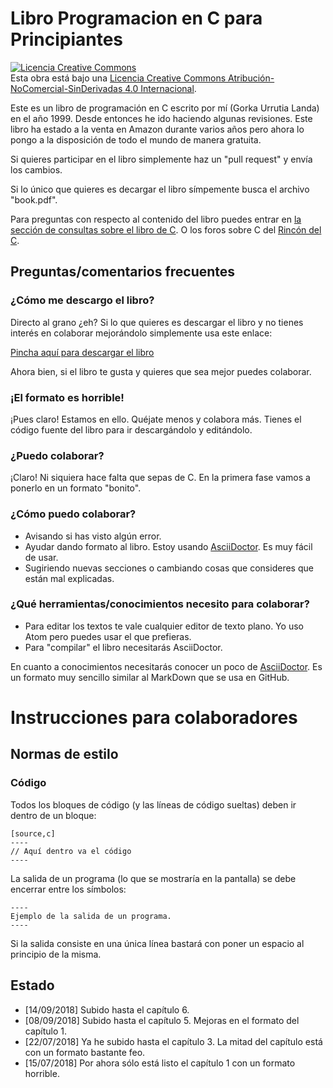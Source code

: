 # Libro Programacion en C para Principiantes

<a rel="license" href="http://creativecommons.org/licenses/by-nc-nd/4.0/"><img alt="Licencia Creative Commons" style="border-width:0" src="https://i.creativecommons.org/l/by-nc-nd/4.0/88x31.png" /></a><br />Esta obra está bajo una <a rel="license" href="http://creativecommons.org/licenses/by-nc-nd/4.0/">Licencia Creative Commons Atribución-NoComercial-SinDerivadas 4.0 Internacional</a>.

Este es un libro de programación en C escrito por mí (Gorka Urrutia Landa) en el año 1999. Desde entonces he ido haciendo algunas revisiones. Este libro ha estado a la venta en Amazon durante varios años pero ahora lo pongo a la disposición de todo el mundo de manera gratuita.

Si quieres participar en el libro simplemente haz un "pull request" y envía los cambios.

Si lo único que quieres es decargar el libro símpemente busca el archivo "book.pdf".

Para preguntas con respecto al contenido del libro puedes entrar en [la sección de consultas sobre el libro de C](https://elrincondelc.com/foros/viewforum.php?f=11). O los foros sobre C del [Rincón del C](https://elrincondelc.com/foros).

## Preguntas/comentarios frecuentes

### ¿Cómo me descargo el libro?

Directo al grano ¿eh? Si lo que quieres es descargar el libro y no tienes interés en colaborar mejorándolo simplemente usa este enlace:

[Pincha aquí para descargar el libro](https://github.com/gorkau/Libro-Programacion-en-C/blob/master/programacion-c-principiantes-gorka-urrutia.pdf)

Ahora bien, si el libro te gusta y quieres que sea mejor puedes colaborar.

### ¡El formato es horrible!

¡Pues claro! Estamos en ello. Quéjate menos y colabora más. Tienes el código fuente del libro para ir descargándolo y editándolo.

### ¿Puedo colaborar?

¡Claro! Ni siquiera hace falta que sepas de C. En la primera fase vamos a ponerlo en un formato "bonito".

### ¿Cómo puedo colaborar?

* Avisando si has visto algún error.
* Ayudar dando formato al libro. Estoy usando [AsciiDoctor](https://asciidoctor.org/). Es muy fácil de usar.
* Sugiriendo nuevas secciones o cambiando cosas que consideres que están mal explicadas.

### ¿Qué herramientas/conocimientos necesito para colaborar?

* Para editar los textos te vale cualquier editor de texto plano. Yo uso Atom pero puedes usar el que prefieras.
* Para "compilar" el libro necesitarás AsciiDoctor.

En cuanto a conocimientos necesitarás conocer un poco de [AsciiDoctor](https://asciidoctor.org/). Es un formato muy sencillo similar al MarkDown que se usa en GitHub.

# Instrucciones para colaboradores

## Normas de estilo

### Código

Todos los bloques de código (y las líneas de código sueltas) deben ir dentro de un bloque:

```
[source,c]
----
// Aquí dentro va el código
----
```

La salida de un programa (lo que se mostraría en la pantalla) se debe encerrar entre los símbolos:

```
----
Ejemplo de la salida de un programa.
----
```

Si la salida consiste en una única línea bastará con poner un espacio al principio de la misma.

## Estado

* [14/09/2018] Subido hasta el capítulo 6.
* [08/09/2018] Subido hasta el capítulo 5. Mejoras en el formato del capítulo 1.
* [22/07/2018] Ya he subido hasta el capítulo 3. La mitad del capítulo está con un formato bastante feo.
* [15/07/2018] Por ahora sólo está listo el capítulo 1 con un formato horrible.

